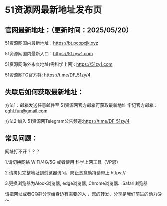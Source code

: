 # 51资源网最新地址发布页

官网最新地址：（更新时间：2025/05/20）
-
51资源网国内最新地址：https://bt.pcopxjk.xyz

51资源网国内最新入口：https://51zyw1.com

51资源网海外永久地址(需科学上网):  https://51zy1.com

51资源网TG官方群: https://t.me/DF_51zy/4

失联后如何获取最新地址：
-
方法1：邮箱发送任意邮件至 51资源网官方邮箱可获取最新地址
牢记官方邮箱：cghl.fun@gmail.com

方法2:加入 51资源网Telegram公告频道:https://t.me/DF_51zy/4

常见问题：
-
网址打不开？？？

1.请切换网络 WIFI/4G/5G 或者使用 科学上网工具（VP恩）

2.请拷贝完整地址到浏览器访问，防止恶意劫持请带上 https://

3.更换浏览器为Alook浏览器, edge浏览器, Chrome浏览器、Safari浏览器


请把网址或者QQ群分享给身边有需要的人 ，您的转发、分享是我们前进的动力😘～
